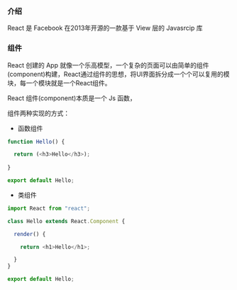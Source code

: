 ### 介绍
React 是 Facebook 在2013年开源的一款基于 View 层的 Javasrcip 库


### 组件
React 创建的 App 就像一个乐高模型，一个复杂的页面可以由简单的组件(component)构建，React通过组件的思想，将UI界面拆分成一个个可以复用的模块，每一个模块就是一个React组件。

React 组件(component)本质是一个 Js 函数，


 

组件两种实现的方式：
- 函数组件
```js
function Hello() {

  return (<h3>Hello</h3>);
  
}

export default Hello;
```


- 类组件

```js
import React from "react";

class Hello extends React.Component {

  render() {

    return <h1>Hello</h1>;

  }
}

export default Hello;
```